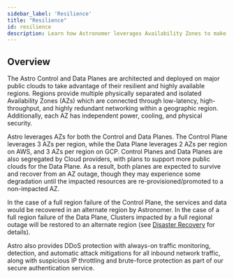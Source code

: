 ```yaml
---
sidebar_label: 'Resilience'
title: "Resilience"
id: resilience
description: Learn how Astronomer leverages Availability Zones to make the Control Plane and Data Plane resilient.
---
```


## Overview

The Astro Control and Data Planes are architected and deployed on major public clouds to take advantage of their resilient and highly available regions. Regions provide multiple physically separated and isolated Availability Zones (AZs) which are connected through low-latency, high-throughput, and highly redundant networking within a geographic region. Additionally, each AZ has independent power, cooling, and physical security.

Astro leverages AZs for both the Control and Data Planes. The Control Plane leverages 3 AZs per region, while the Data Plane leverages 2 AZs per region on AWS, and 3 AZs per region on GCP. Control Planes and Data Planes are also segregated by Cloud providers, with plans to support more public clouds for the Data Plane. As a result, both planes are expected to survive and recover from an AZ outage, though they may experience some degradation until the impacted resources are re-provisioned/promoted to a non-impacted AZ.

In the case of a full region failure of the Control Plane, the services and data would be recovered in an alternate region by Astronomer. In the case of a full region failure of the Data Plane, Clusters impacted by a full regional outage will be restored to an alternate region (see [Disaster Recovery](disaster-recovery.md) for details).

Astro also provides DDoS protection with always-on traffic monitoring, detection, and automatic attack mitigations for all inbound network traffic, along with suspicious IP throttling and brute-force protection as part of our secure authentication service.

